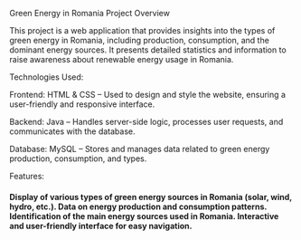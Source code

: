  Green Energy in Romania
Project Overview

This project is a web application that provides insights into the types of green energy in Romania, including production, consumption, and the dominant energy sources. It presents detailed statistics and information to raise awareness about renewable energy usage in Romania.

Technologies Used:

Frontend: HTML & CSS – Used to design and style the website, ensuring a user-friendly and responsive interface.

Backend: Java – Handles server-side logic, processes user requests, and communicates with the database.

Database: MySQL – Stores and manages data related to green energy production, consumption, and types.


Features:

<h4>Display of various types of green energy sources in Romania (solar, wind, hydro, etc.).
  Data on energy production and consumption patterns.
    Identification of the main energy sources used in Romania.
      Interactive and user-friendly interface for easy navigation.
